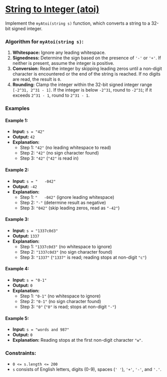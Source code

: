 # [String to Integer (atoi)](https://leetcode.com/problems/string-to-integer-atoi/description/)

Implement the `myAtoi(string s)` function, which converts a string to a 32-bit signed integer.

### Algorithm for `myAtoi(string s)`:
1. **Whitespace:** Ignore any leading whitespace.
2. **Signedness:** Determine the sign based on the presence of `'-'` or `'+'`. If neither is present, assume the integer is positive.
3. **Conversion:** Read the integer by skipping leading zeros until a non-digit character is encountered or the end of the string is reached. If no digits are read, the result is `0`.
4. **Rounding:** Clamp the integer within the 32-bit signed integer range `[-2^31, 2^31 - 1]`. If the integer is below `-2^31`, round to `-2^31`; if it exceeds `2^31 - 1`, round to `2^31 - 1`.

### Examples

#### Example 1:
- **Input:** `s = "42"`
- **Output:** `42`
- **Explanation:**
  - Step 1: `"42"` (no leading whitespace to read)
  - Step 2: `"42"` (no sign character found)
  - Step 3: `"42"` (`"42"` is read in)

#### Example 2:
- **Input:** `s = "   -042"`
- **Output:** `-42`
- **Explanation:**
  - Step 1: `"   -042"` (ignore leading whitespace)
  - Step 2: `"-"` (determine result as negative)
  - Step 3: `"042"` (skip leading zeros, read as `"-42"`)

#### Example 3:
- **Input:** `s = "1337c0d3"`
- **Output:** `1337`
- **Explanation:**
  - Step 1: `"1337c0d3"` (no whitespace to ignore)
  - Step 2: `"1337c0d3"` (no sign character found)
  - Step 3: `"1337"` (`"1337"` is read; reading stops at non-digit `"c"`)

#### Example 4:
- **Input:** `s = "0-1"`
- **Output:** `0`
- **Explanation:**
  - Step 1: `"0-1"` (no whitespace to ignore)
  - Step 2: `"0-1"` (no sign character found)
  - Step 3: `"0"` (`"0"` is read; stops at non-digit `"-"`)

#### Example 5:
- **Input:** `s = "words and 987"`
- **Output:** `0`
- **Explanation:** Reading stops at the first non-digit character `"w"`.

### Constraints:
- `0 <= s.length <= 200`
- `s` consists of English letters, digits (0-9), spaces (`' '`), `'+'`, `'-'`, and `'.'`.
